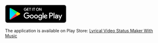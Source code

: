 [<img alt="Get it on Google Play" height="60" src="https://github.com/VimalPatel14/Lyrical-Video-Maker/blob/master/google-play-badge.png" />](https://play.google.com/store/apps/details?id=com.photovideoeditormaker.lyricalvideostatusmaker) 

The application is available on Play Store: <a href="https://play.google.com/store/apps/details?id=com.photovideoeditormaker.lyricalvideostatusmaker" >Lyrical Video Status Maker With Music</a>


